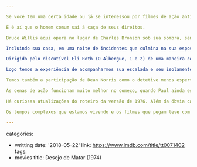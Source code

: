 ```yaml
---

Se você tem uma certa idade ou já se interessou por filmes de ação antigos provavelmente já se deparou com a série Desejo de Matar, protagonizada por um Charles Bronson que começava a formar a persona do "homem que busca vingança por algo que fizeram com sua família". Para os contemporâneos essa persona é de Liam Neeson e sua série Busca Implacável. Curiosamente este remake contém a mesma premissa do último filme de Neeson, O Passageiro, onde o homem comum, apesar de fazer tudo conforme a lei e os bons costumes, se vê acuado em uma vida opressiva e que ainda por cima dá a sensação de impotência e injustiça.

E é aí que o homem comum sai à caça de seus direitos.

Bruce Willis aqui opera no lugar de Charles Bronson sob sua sombra, sendo quase um símbolo, ou homenagem, da figura de Bronson. Ele é Paul Kersey, um cirurgião de sucesso que salva vidas de pessoas gravemente feridas, seja o paciente mocinho ou bandido, em um movimentado hospital de Chicago. Essa agitação nos corredores é por conta do aumento brutal na violência urbana, com a criminalidade tomando conta dos guetos e começando a invadir os bairros nobres.

Incluindo sua casa, em uma noite de incidentes que culmina na sua esposa (Elisabeth Shue) morta e a filha em coma. Sem ter a menor ideia de como seguir com a vida suspensa dessa maneira brutal, e seguindo as pistas do cotidiano e seus instintos mais primitivos, essa figura funcional e inofensiva da sociedade aos poucos se vê no dever de acumular mais uma função, uma básica: tornar as ruas de sua cidade mais seguras. Uma função que deveria ser de todos nós e que há muito tempo atrás nos esquecemos disso, porque nos foi dito que deveríamos nos comportar como cordeirinhos e não interferir com o processo da lei. Como a terapeuta de Paul comenta, o luto pelo qual ele passa é um processo; e ele entende isso. Sua única ressalva é sobre qual deve ser o resultado final.

Dirigido pelo discutível Eli Roth (O Albergue, 1 e 2) de uma maneira correta e sem imaginação, exceto talvez a escalada de Willis no mundo do crime enquanto vemos lado a lado o seu dia-a-dia como médico (minha parte favorita é ele colocando balas em sua arma enquanto coleta balas disparadas do corpo de um paciente), Desejo de Matar brilha nos seus pequenos detalhes do roteiro de Joe Carnahan (A Última Cartada), como os pequenos sinais que aparecem na vida que o ajudam a tomar a decisão radical de virar um justiceiro; como a forma com que seu sogro afasta caçadores ilegais (spoiler: com balas de rifle; como deve ser, claro).

Logo temos a experiência de acompanharmos sua escalada e seu isolamento gradual da vida social, ocupando o porão como um bagunçado esconderijo de seu alter ego, o distanciamento do seu irmão, além das noites agindo como vigilante andando a esmo nos piores lugares para estar em uma cidade grande. Tudo isso é narrado como um filme de ação trivial, e não como um drama intimista de um pai de família que teve sua vida arrasada e que busca redenção aleatória. Mas dane-se, já que a sensação de poder e liberdade que Bruce Willis exibe e esse contraste de valores com os atuais movimentos sociais pacifistas (leia lenientes) paga-se sozinho. Só seria melhor se ele ajudasse mulheres e garotos negros que sozinhos precisam enfrentar bandidos impunes (pertencentes a todas as principais etnias). Ei, espera: ele faz justamente isso!

Temos também a participação de Dean Norris como o detetive menos esperto que seu personagem em Breaking Bad, mas que se encontra também no dilema de investigar crimes cujo culpado foge de qualquer curva de perfil já estipulado pela polícia. Norris está presente em praticamente todas as cenas do crime onde o agora batizado pela mídia Anjo da Morte esteve, além de maneira muito improvável desconfiar do irmão do médico. Sempre entrando e saindo de salas com sua assistente, Norris é um recurso desperdiçado, embora seja simpático vê-lo novamente.

As cenas de ação funcionam muito melhor no começo, quando Paul ainda está migrando aos poucos para o mundo do crime, mas conforme a história se torna mais sombria o quase realismo foge do controle. No final tudo que temos é um Bruce Willis completamente possuído pela sua persona de policial que sabe agir com uma (ou duas!) arma na mão.

Há curiosas atualizações do roteiro da versão de 1976. Além da óbvia caracterização para os tempos atuais, a existência de câmeras em todos os cantos, além do uso de smartphones que servem como câmeras instantâneas para gravar os eventos e espalhar pelas redes sociais. Até a criação de memes foi um upgrade pertinente para nossa tribo digital (apesar de, em minha opinião, não terem sido mostrados os melhores memes na reportagem fictícia do filme). Além disso, o tempo passa de maneira irregular para o médico vigilante e consequentemente para nós. Não sabemos se entre uma cena e outra seguinte se passou algumas horas ou semanas. Estamos presos em sua visão de vida para nos identificarmos com esse improvável "herói", pois uma vez que ele atira a sangue frio em um bandido almejado por roubo e sequestro, talvez ele tenha sido riscado do código de conduta de muita gente. Não do meu.

Os tempos complexos que estamos vivendo e os filmes que pegam leve com a criminalidade, ou que a problematizam para deixar de haver culpados nas estatísticas de violência, tornam por comparação o novo Desejo de Matar como uma desforra à altura. Pois quando lindas mulheres vendem estonteantes armas de fogo pela TV e há uma empolgante loja desses souvenirs que demonstra que é ridicularmente fácil comprar sua própria arma para se defender naqueles vinte minutos iniciais em que a polícia não estará presente na cena de um crime, isso pode escandalizar a maioria dos cordeirinhos neste novo, ilusório e triste século. Mas não esse aqui.

---
```

categories:
- writting
date: '2018-05-22'
link: https://www.imdb.com/title/tt0071402
tags:
- movies
title: Desejo de Matar (1974)
